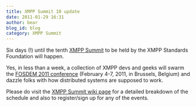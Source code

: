 ```yaml
---
title: XMPP Summit 10 update
date: 2011-01-29 16:31
author: bear
blog_id: blog
category: XMPP Summit
---
```


Six days (!) until the tenth [XMPP Summit](http://xmpp.org/participate/the-xmpp-summit/) to be held by the XMPP Standards Foundation will happen.

Yes, in less than a week, a collection of XMPP devs and geeks will swarm the [FOSDEM 2011 conference](http://www.fosdem.org/) (February 4-7, 2011, in Brussels, Belgium) and dazzle folks with how distributed systems are supposed to work.

Please do visit the [XMPP Summit wiki page](http://xmpp.org/participate/the-xmpp-summit/) for a detailed breakdown of the schedule and also to register/sign up for any of the events.
